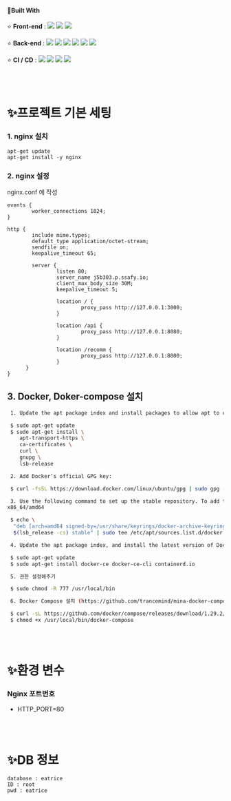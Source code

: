 #### 🔨Built With

⭐ **Front-end** : <img src="https://https://img.shields.io/badge/React-3-61DAFB?style=flat-square&logo=React&logoColor=skyblue"/> <img src="https://img.shields.io/badge/JavaScript-F7DF1E?style=flat-square&logo=JavaScript&logoColor=black"/> <img src="https://img.shields.io/badge/CSS3-1572B6?style=flat-square&logo=CSS3&logoColor=white"/>

⭐ **Back-end** : <img src="https://img.shields.io/badge/Java-8-007396?style=flat-square&logo=Java&logoColor=white"/> <img src="https://img.shields.io/badge/Spring-2.4.5-6DB33F?style=flat-square&logo=Spring&logoColor=white"/> <img src="https://img.shields.io/badge/Gradle-7.1.1-green?style=flat-square&logo=Gradle&logoColor=white"> <img src="https://img.shields.io/badge/MySQL-8.0.22-4479A1?style=flat-square&logo=MySQL&logoColor=white"/> <img src="https://img.shields.io/badge/Swagger-3.0.0-85EA2D?style=flat-square&logo=Swagger&logoColor=black"/> <img src="https://img.shields.io/badge/Django-3-61DAFB?style=flat-square&logo=Django&logoColor=black"/>

⭐ **CI / CD** : <img src="https://img.shields.io/badge/Docker-2496ED?style=flat-square&logo=Docker&logoColor=white"/> <img src="https://img.shields.io/badge/GitLab-FCA121?style=flat-square&logo=GitLab&logoColor=black"/> <img src="https://img.shields.io/badge/NGINX-269539?style=flat-square&logo=NGINX&logoColor=black"/> <img src="https://img.shields.io/badge/Jira-0052CC?style=flat-square&logo=Jira&logoColor=white"/>

<br><br>

# ✨프로젝트 기본 세팅

### 1. nginx 설치

```
apt-get update
apt-get install -y nginx
```

### 2. nginx 설정

nginx.conf 에 작성

```
events {
        worker_connections 1024;
}

http {
        include mime.types;
        default_type application/octet-stream;
        sendfile on;
        keepalive_timeout 65;

        server {
                listen 80;
                server_name j5b303.p.ssafy.io;
                client_max_body_size 30M;
                keepalive_timeout 5;

                location / {
                        proxy_pass http://127.0.0.1:3000;
                }

                location /api {
                        proxy_pass http://127.0.0.1:8080;
                }

                location /recomm {
                        proxy_pass http://127.0.0.1:8000;
                }
      }
}
```

## 3. Docker, Doker-compose 설치

```bash
 1. Update the apt package index and install packages to allow apt to use a repository over HTTPS:

 $ sudo apt-get update
 $ sudo apt-get install \
    apt-transport-https \
    ca-certificates \
    curl \
    gnupg \
    lsb-release

 2. Add Docker’s official GPG key:

 $ curl -fsSL https://download.docker.com/linux/ubuntu/gpg | sudo gpg --dearmor -o /usr/share/keyrings/docker-archive-keyring.gpg

 3. Use the following command to set up the stable repository. To add the nightly or test repository, add the word nightly or test (or both) after the word stable in the commands below.
x86_64/amd64

 $ echo \
  "deb [arch=amd64 signed-by=/usr/share/keyrings/docker-archive-keyring.gpg] https://download.docker.com/linux/ubuntu \
  $(lsb_release -cs) stable" | sudo tee /etc/apt/sources.list.d/docker.list > /dev/null

 4. Update the apt package index, and install the latest version of Docker Engine and containerd, or go to the next step to install a specific version:

 $ sudo apt-get update
 $ sudo apt-get install docker-ce docker-ce-cli containerd.io

 5. 권한 설정해주기

 $ sudo chmod -R 777 /usr/local/bin

 6. Docker Compose 설치 (https://github.com/trancemind/mina-docker-compose)

 $ curl -sL https://github.com/docker/compose/releases/download/1.29.2/docker-compose-$(uname -s)-$(uname -m) > /usr/local/bin/docker-compose
 $ chmod +x /usr/local/bin/docker-compose
```

<br><br>

# ✨환경 변수

### Nginx 포트번호

- HTTP_PORT=80

<br><br>

# ✨DB 정보

```
database : eatrice
ID : root
pwd : eatrice
```
